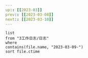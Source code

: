 ```yaml
---
up:: [[2023-03]]
prev:: [[2023-03-08]]
next:: [[2023-03-10]]
---
```


```dataview
list
from "3工作日志/日志"
where
contains(file.name, "2023-03-09-")
sort file.ctime
```


